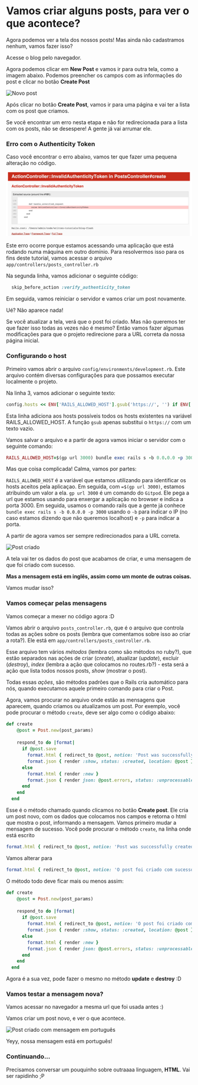 # Vamos criar alguns posts, para ver o que acontece?

Agora podemos ver a tela dos nossos posts! Mas ainda não cadastramos nenhum, vamos fazer isso?

Acesse o blog pelo navegador.

Agora podemos clicar em **New Post** e vamos ir para outra tela, como a imagem abaixo.
Podemos preencher os campos com as informações do post e clicar no botão **Create Post**

![Novo post](../images/rails/novo_post.png)

Após clicar no botão **Create Post**, vamos ir para uma página e vai ter a lista com os post que criamos.

Se você encontrar um erro nesta etapa e não for redirecionada para a lista com os posts, não se desespere! A gente já vai arrumar ele.

### Erro com o Authenticity Token

Caso você encontrar o erro abaixo, vamos ter que fazer uma pequena alteração no código.

![Erro do token de autenticação](../images/rails/authenticity_token_error.png)

Este erro ocorre porque estamos acessando uma aplicação que está rodando numa máquina em outro domínio. Para resolvermos isso para os fins deste tutorial, vamos acessar o arquivo `app/controllers/posts_controller.rb`

Na segunda linha, vamos adicionar o seguinte código:

```ruby
  skip_before_action :verify_authenticity_token
```

Em seguida, vamos reiniciar o servidor e vamos criar um post novamente.

Ué? Não aparece nada!

Se você atualizar a tela, verá que o post foi criado. Mas não queremos ter que fazer isso todas as vezes não é mesmo? Então vamos fazer algumas modificações para que o projeto redirecione para a URL correta da nossa página inicial.

### Configurando o host

Primeiro vamos abrir o arquivo `config/environments/development.rb`. Este arquivo contém diversas configurações para que possamos executar localmente o projeto.

Na linha 3, vamos adicionar o seguinte texto:

```ruby
config.hosts << ENV['RAILS_ALLOWED_HOST'].gsub('https://', '') if ENV['RAILS_ALLOWED_HOST']
```

Esta linha adiciona aos hosts possíveis todos os hosts existentes na variável RAILS_ALLOWED_HOST. A função `gsub` apenas substitui o `https://` com um texto vazio.

Vamos salvar o arquivo e a partir de agora vamos iniciar o servidor com o seguinte comando:

```ruby
RAILS_ALLOWED_HOST=$(gp url 3000) bundle exec rails s -b 0.0.0.0 -p 3000
```

Mas que coisa complicada! Calma, vamos por partes:

`RAILS_ALLOWED_HOST` é a variável que estamos utilizando para identificar os hosts aceitos pela aplicaçao. Em seguida, com `=$(gp url 3000)`, estamos atribuindo um valor a ela. `gp url 3000` é um comando do `Gitpod`. Ele pega a url que estamos usando para enxergar a aplicação no browser e indica a porta 3000. Em seguida, usamos o comando rails que a gente já conhece `bundle exec rails s -b 0.0.0.0 -p 3000` usando o `-b` para indicar o IP (no caso estamos dizendo que não queremos localhost) e `-p` para indicar a porta.

A partir de agora vamos ser sempre redirecionados para a URL correta.

![Post criado](../images/rails/post_criado.png)

A tela vai ter os dados do post que acabamos de criar, e uma mensagem de que foi criado com sucesso.

**Mas a mensagem está em inglês, assim como um monte de outras coisas.**

Vamos mudar isso?

### Vamos começar pelas mensagens

Vamos começar a mexer no código agora :D

Vamos abrir o arquivo `posts_controller.rb`, que é o arquivo que controla todas as ações sobre os posts (lembra que comentamos sobre isso ao criar a rota?). Ele está em `app/controllers/posts_controller.rb`.

Esse arquivo tem vários _métodos_ (lembra como são métodos no ruby?), que estão separados nas ações de criar (_create_), atualizar (_update_), excluir (_destroy_), _index_ (lembra a ação que colocamos no routes.rb?) - esta será a ação que lista todos nossos posts, _show_ (mostrar o post).

Todas essas _ações_, são métodos padrões que o Rails cria automático para nós, quando executamos aquele primeiro comando para criar o Post.

Agora, vamos procurar no arquivo onde estão as mensagens que aparecem, quando criamos ou atualizamos um post.
Por exemplo, você pode procurar o método `create`, deve ser algo como o código abaixo:

```ruby
def create
    @post = Post.new(post_params)

    respond_to do |format|
      if @post.save
        format.html { redirect_to @post, notice: 'Post was successfully created.' }
        format.json { render :show, status: :created, location: @post }
      else
        format.html { render :new }
        format.json { render json: @post.errors, status: :unprocessable_entity }
      end
    end
  end
```

Esse é o método chamado quando clicamos no botão **Create post**.
Ele cria um post novo, com os dados que colocamos nos campos e retorna o html que mostra o post, informando a mensagem. Vamos primeiro mudar a mensagem de sucesso. Você pode procurar o método `create`, na linha onde está escrito

```ruby
format.html { redirect_to @post, notice: 'Post was successfully created.' }
```

Vamos alterar para

```ruby
format.html { redirect_to @post, notice: 'O post foi criado com sucesso.' }
```

O método todo deve ficar mais ou menos assim:

```ruby
def create
    @post = Post.new(post_params)

    respond_to do |format|
      if @post.save
        format.html { redirect_to @post, notice: 'O post foi criado com sucesso.' }
        format.json { render :show, status: :created, location: @post }
      else
        format.html { render :new }
        format.json { render json: @post.errors, status: :unprocessable_entity }
      end
    end
  end
```

Agora é a sua vez, pode fazer o mesmo no método **update** e **destroy** :D

### Vamos testar a mensagem nova?

Vamos acessar no navegador a mesma url que foi usada antes :)

Vamos criar um post novo, e ver o que acontece.

![Post criado com mensagem em português](../images/rails/post_criado_portugues.png)

Yeyy, nossa mensagem está em português!


### Continuando...

Precisamos conversar um pouquinho sobre outraaaa linguagem, **HTML**. Vai ser rapidinho ;P
